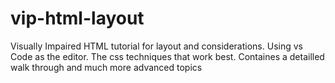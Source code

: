 # vip-html-layout
Visually Impaired HTML tutorial for layout and considerations.  Using vs Code as the editor. The css techniques that work best. Containes a detailled walk through and much more advanced topics
